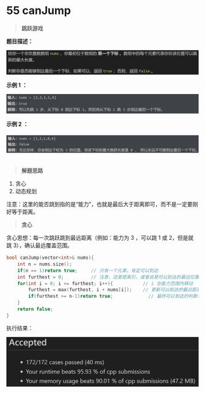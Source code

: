 # 55 canJump

> **跳跃游戏**

**题目描述：**

<img src="https://raw.githubusercontent.com/huibazdy/TyporaPicture/main/image-20230822142438301.png" alt="image-20230822142438301"  />

**示例 1 ：**

![image-20230822142639058](https://raw.githubusercontent.com/huibazdy/TyporaPicture/main/image-20230822142639058.png)

**示例 2 ：**

###### ![image-20230822142654988](https://raw.githubusercontent.com/huibazdy/TyporaPicture/main/image-20230822142654988.png)



> **解题思路**

1. 贪心
2. 动态规划

注意：这里的能否跳到指的是“能力”，也就是最后大于距离即可，而不是一定要刚好等于距离。





> **贪心**

贪心思想：每一次跳跃跳到最远距离（例如：能力为 3 ，可以跳 1 或 2，但是就跳 3），确认最远覆盖范围。



```c++
bool canJump(vector<int>& nums){
    int n = nums.size();
    if(n == 1)return true;     // 只有一个元素，肯定可以到达
    int furthest = 0;          // 注意，这里是索引，或者说是可以到达的最远位置
    for(int i = 0; i <= furthest; i++){           // i 在能力范围内移动
        furthest = max(furthest, i + nums[i]);    // 更新可以到达的最远距离，跳到最远
        if(furthest >= n-1)return true;             // 最终可以到达的判断条件
    }
    return false;
}
```

执行结果：

<img src="https://raw.githubusercontent.com/huibazdy/TyporaPicture/main/image-20230822173027239.png" alt="image-20230822173027239" style="zoom:50%;" />